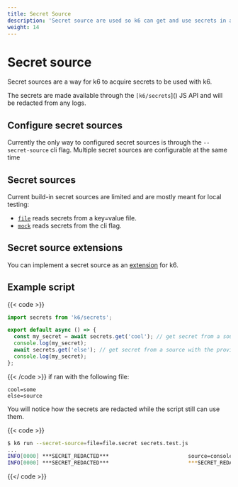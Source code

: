 ```yaml
---
title: Secret Source
description: 'Secret source are used so k6 can get and use secrets in a secure way'
weight: 14
---
```


# Secret source

Secret sources are a way for k6 to acquire secrets to be used with k6.

The secrets are made available through the `[k6/secrets`]() JS API and will be redacted from any logs.

## Configure secret sources

Currently the only way to configured secret sources is through the `--secret-source` cli flag. Multiple secret sources are configurable at the same time

## Secret sources

Current build-in secret sources are limited and are mostly meant for local testing:

- [`file`](https://grafana.com/docs/k6/<K6_VERSION>/using-k6/secret-source/file) reads secrets from a key=value file.
- [`mock`](https://grafana.com/docs/k6/<K6_VERSION>/using-k6/secret-source/mock) reads secrets from the cli flag.

## Secret source extensions

You can implement a secret source as an [extension](https://grafana.com/docs/k6/<K6_VERSION>/extensions/) for k6.

## Example script

{{< code >}}

<!-- md-k6:skip -->

```javascript
import secrets from 'k6/secrets';

export default async () => {
  const my_secret = await secrets.get('cool'); // get secret from a source with the provided identifier
  console.log(my_secret);
  await secrets.get('else'); // get secret from a source with the provided identifier
  console.log(my_secret);
};
```

{{< /code >}}
if ran with the following file:

```
cool=some
else=source
```

You will notice how the secrets are redacted while the script still can use them.

{{< code >}}

```bash
$ k6 run --secret-source=file=file.secret secrets.test.js
...
INFO[0000] ***SECRET_REDACTED***                         source=console
INFO[0000] ***SECRET_REDACTED***                         ***SECRET_REDACTED***=console
```

{{</ code >}}
